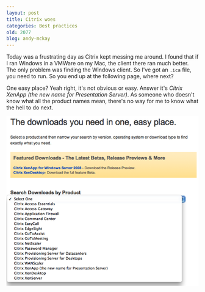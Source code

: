 ```yaml
---
layout: post
title: Citrix woes
categories: Best practices
old: 2077
blog: andy-mckay
---
```

<p>Today was a frustrating day as Citrix kept messing me around. I found that if I ran Windows in a VMWare on my Mac, the client there ran much better. The only problem was finding the Windows client. So I've got an <code>.ica</code> file, you need to run. So you end up at the following page, where next?</p>
<p>One easy place? Yeah right, it's not obvious or easy. Answer it's <i>Citrix XenApp (the new name for Presentation Server)</i>. As someone who doesn't know what all the product names mean, there's no way for me to know what the hell to do next.</p>
<img src="/files/citrix-download.png" />
